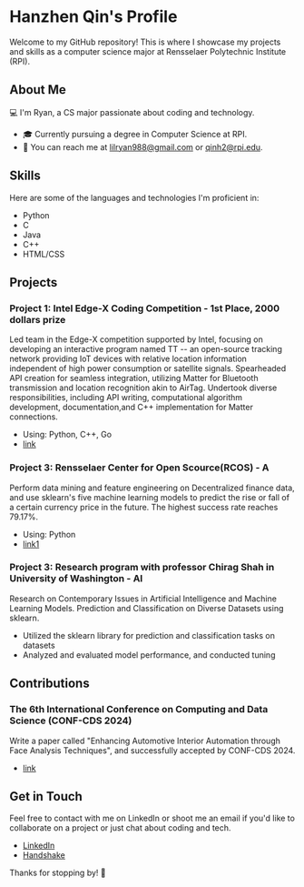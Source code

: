 # Hanzhen Qin's Profile

Welcome to my GitHub repository! This is where I showcase my projects and skills as a computer science major at Rensselaer Polytechnic Institute (RPI).

## About Me

💻 I'm Ryan, a CS major passionate about coding and technology.

- 🎓 Currently pursuing a degree in Computer Science at RPI.
- 📧 You can reach me at lilryan988@gmail.com or qinh2@rpi.edu.

## Skills

Here are some of the languages and technologies I'm proficient in:

- Python
- C
- Java
- C++
- HTML/CSS

## Projects

### Project 1: Intel Edge-X Coding Competition - 1st Place, 2000 dollars prize

Led team in the Edge-X competition supported by Intel, focusing on developing an interactive program 
named TT -- an open-source tracking network providing IoT devices with relative location information 
independent of high power consumption or satellite signals. Spearheaded API creation for seamless 
integration, utilizing Matter for Bluetooth transmission and location recognition akin to AirTag. Undertook 
diverse responsibilities, including API writing, computational algorithm development, documentation,and C++
implementation for Matter connections.

- Using: Python, C++, Go
- [link](https://github.com/Yixuan-Shen/TT)

### Project 3: Rensselaer Center for Open Scource(RCOS) - A

Perform data mining and feature engineering on Decentralized finance data, and use sklearn's five machine learning models to predict the rise or fall of a certain currency price in the future. The highest success rate reaches 79.17%.
- Using: Python
- [link1](https://github.com/2281469043/DeFi-Analysis/tree/main/src/qinh2)

### Project 3: Research program with professor Chirag Shah in University of Washington - AI

Research on Contemporary Issues in Artificial Intelligence and Machine Learning Models. 
Prediction and Classification on Diverse Datasets using sklearn.
- Utilized the sklearn library for prediction and classification tasks on datasets
- Analyzed and evaluated model performance, and conducted tuning

## Contributions

### The 6th International Conference on Computing and Data Science (CONF-CDS 2024)

Write a paper called "Enhancing Automotive Interior Automation through Face Analysis Techniques", and 
successfully accepted by CONF-CDS 2024. 

- [link](https://www.confcds.org)

## Get in Touch

Feel free to contact with me on LinkedIn or shoot me an email if you'd like to collaborate on a project or just chat about coding and tech.

- [LinkedIn](https://www.linkedin.com/in/hanzhenqin86/)
- [Handshake](https://app.joinhandshake.com/stu/users/33579174)

Thanks for stopping by! 🚀
